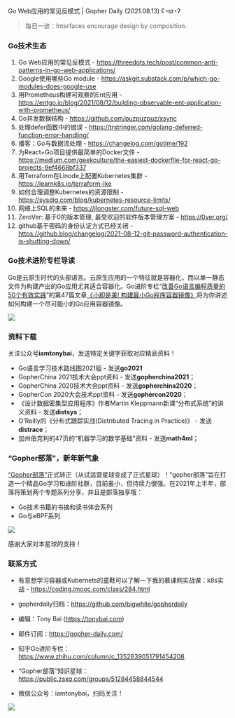 Go Web应用的常见反模式 | Gopher Daily (2021.08.13) ʕ◔ϖ◔ʔ

>每日一谚：Interfaces encourage design by composition.

### Go技术生态

1. Go Web应用的常见反模式 - https://threedots.tech/post/common-anti-patterns-in-go-web-applications/
2. Google使用哪些Go module - https://askgit.substack.com/p/which-go-modules-does-google-use
3. 用Prometheus构建可观察的Ent应用 - https://entgo.io/blog/2021/08/12/building-observable-ent-application-with-prometheus/
4. Go并发数据结构 - https://github.com/puzpuzpuz/xsync
5. 处理defer函数中的错误 - https://trstringer.com/golang-deferred-function-error-handling/
6. 播客：Go与数据流处理 - https://changelog.com/gotime/192
7. 为React+Go项目提供最简单的Docker文件 - https://medium.com/geekculture/the-easiest-dockerfile-for-react-go-projects-9ef4668bf337
8. 用Terraform在Linode上配置Kubernetes集群 - https://learnk8s.io/terraform-lke
9. 如何合理调整Kubernetes的资源限制 - https://sysdig.com/blog/kubernetes-resource-limits/
10. 网络上SQL的未来 - https://jlongster.com/future-sql-web 
11. ZeroVer: 基于0的版本管理, 最受欢迎的软件版本管理方案 - https://0ver.org/
12. github基于密码的身份认证方式已经关闭 - https://github.blog/changelog/2021-08-12-git-password-authentication-is-shutting-down/

### Go技术进阶专栏导读

Go是云原生时代的头部语言。云原生应用的一个特征就是容器化，而以单一静态文件为构建产出的Go应用尤其适合容器化。Go进阶专栏“[改善Go语⾔编程质量的50个有效实践](https://mp.weixin.qq.com/s/RThCEQOdytQxwrMP7XRTRw)”的第47篇文章[《小即是美! 构建最小Go程序容器镜像》](https://www.imooc.com/read/87/article/2477)将为你讲述如何构建一个尽可能小的Go应用容器镜像。

![](http://image.tonybai.com/img/202011/go-column-pgo-with-qr-and-text.png)


### 资料下载

关注公众号**iamtonybai**，发送特定关键字获取对应精品资料！

* Go语言学习技术路线图2021版 - 发送**go2021**
* GopherChina 2021技术大会ppt资料 - 发送**gopherchina2021**；
* GopherChina 2020技术大会ppt资料 - 发送**gopherchina2020**；
* GopherCon 2020大会技术ppt资料 - 发送**gophercon2020**；
* 《设计数据密集型应用程序》作者Martin Kleppmann新课“分布式系统”的讲义资料 - 发送**distsys**；
* O'Reilly的《分布式跟踪实战(Distributed Tracing in Practice)》 - 发送**distrace**；
* 加州伯克利的47页的“机器学习的数学基础”资料 - 发送**math4ml**；

### “Gopher部落”，新年新气象

[“Gopher部落”](https://mp.weixin.qq.com/s/jUqAL7hf2GmMun64BJufEA)正式转正（从试运营星球变成了正式星球）！“gopher部落”旨在打造一个精品Go学习和进阶社群，目前虽小，但持续力很强。在2021年上半年，部落将策划两个专题系列分享，并且是部落独享哦：

* Go技术书籍的书摘和读书体会系列
* Go与eBPF系列

![](http://image.tonybai.com/img/202103/gopher-tribe-zsxq-card.png)

感谢大家对本星球的支持！

### 联系方式

* 有意想学习容器或Kubernets的童鞋可以了解一下我的慕课网实战课：k8s实战 - https://coding.imooc.com/class/284.html
* gopherdaily归档：https://github.com/bigwhite/gopherdaily

* 编辑：Tony Bai (https://tonybai.com)
* 邮件订阅：https://gopher-daily.com/
* 知乎Go进阶专栏：https://www.zhihu.com/column/c_1352639051791454208
* “Gopher部落”知识星球：https://public.zsxq.com/groups/51284458844544
* 微信公众号：iamtonybai，扫码关注！

![](http://image.tonybai.com/img/202011/qrcode_for_iamtonybai.jpg)

